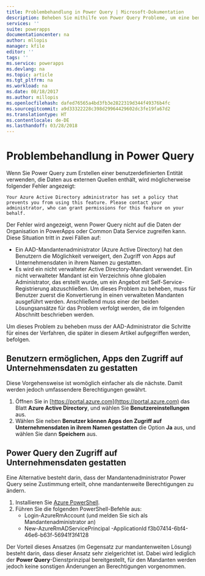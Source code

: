 ```yaml
---
title: Problembehandlung in Power Query | Microsoft-Dokumentation
description: Beheben Sie mithilfe von Power Query Probleme, um eine benutzerdefinierte Entität in Common Data Service für Apps zu erstellen.
services: ''
suite: powerapps
documentationcenter: na
author: mllopis
manager: kfile
editor: ''
tags: ''
ms.service: powerapps
ms.devlang: na
ms.topic: article
ms.tgt_pltfrm: na
ms.workload: na
ms.date: 08/18/2017
ms.author: millopis
ms.openlocfilehash: dafed76565a4bd3fb3e2822319d344f49376b4fc
ms.sourcegitcommit: a9d33322228c398d29964429602dc3fe19fa67d2
ms.translationtype: HT
ms.contentlocale: de-DE
ms.lasthandoff: 03/28/2018
---
```

# <a name="troubleshooting-power-query"></a>Problembehandlung in Power Query
Wenn Sie Power Query zum Erstellen einer benutzerdefinierten Entität verwenden, die Daten aus externen Quellen enthält, wird möglicherweise folgender Fehler angezeigt:

`Your Azure Active Directory administrator has set a policy that prevents you from using this feature. Please contact your administrator, who can grant permissions for this feature on your behalf.`

Der Fehler wird angezeigt, wenn Power Query nicht auf die Daten der Organisation in PowerApps oder Common Data Service zugreifen kann. Diese Situation tritt in zwei Fällen auf:

* Ein AAD-Mandantenadministrator (Azure Active Directory) hat den Benutzern die Möglichkeit verweigert, den Zugriff von Apps auf Unternehmensdaten in ihrem Namen zu gestatten.
* Es wird ein nicht verwalteter Active Directory-Mandant verwendet. Ein nicht verwalteter Mandant ist ein Verzeichnis ohne globalen Administrator, das erstellt wurde, um ein Angebot mit Self-Service-Registrierung abzuschließen. Um dieses Problem zu beheben, muss für Benutzer zuerst die Konvertierung in einen verwalteten Mandanten ausgeführt werden. Anschließend muss einer der beiden Lösungsansätze für das Problem verfolgt werden, die im folgenden Abschnitt beschrieben werden.

Um dieses Problem zu beheben muss der AAD-Administrator die Schritte für eines der Verfahren, die später in diesem Artikel aufgegriffen werden, befolgen.

## <a name="allow-users-to-consent-to-apps-that-access-company-data"></a>Benutzern ermöglichen, Apps den Zugriff auf Unternehmensdaten zu gestatten
Diese Vorgehensweise ist womöglich einfacher als die nächste. Damit werden jedoch umfassendere Berechtigungen gewährt.

1. Öffnen Sie in [https://portal.azure.com](https://portal.azure.com) das Blatt **Azure Active Directory**, und wählen Sie **Benutzereinstellungen** aus.
1. Wählen Sie neben **Benutzer können Apps den Zugriff auf Unternehmensdaten in ihrem Namen gestatten** die Option **Ja** aus, und wählen Sie dann **Speichern** aus.

## <a name="allow-power-query-to-access-company-data"></a>Power Query den Zugriff auf Unternehmensdaten gestatten
Eine Alternative besteht darin, dass der Mandantenadministrator Power Query seine Zustimmung erteilt, ohne mandantenweite Berechtigungen zu ändern.

1. Installieren Sie [Azure PowerShell](https://docs.microsoft.com/powershell/azure/install-azurerm-ps).
2. Führen Sie die folgenden PowerShell-Befehle aus:
   * Login-AzureRmAccount (und melden Sie sich als Mandantenadministrator an)
   * New-AzureRmADServicePrincipal -ApplicationId f3b07414-6bf4-46e6-b63f-56941f3f4128

Der Vorteil dieses Ansatzes (im Gegensatz zur mandantenweiten Lösung) besteht darin, dass dieser Ansatz sehr zielgerichtet ist. Dabei wird lediglich der **Power Query**-Dienstprinzipal bereitgestellt, für den Mandanten werden jedoch keine sonstigen Änderungen an Berechtigungen vorgenommen.


